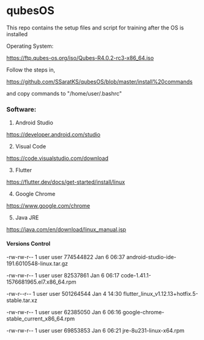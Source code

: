 # qubesOS

This repo contains the setup files and script for training after the OS is installed

Operating System:

https://ftp.qubes-os.org/iso/Qubes-R4.0.2-rc3-x86_64.iso

Follow the steps in, 

https://github.com/SSaratKS/qubesOS/blob/master/install%20commands 

and copy commands to "/home/user/.bashrc"

### Software:

1. Android Studio

https://developer.android.com/studio

2. Visual Code

https://code.visualstudio.com/download

3. Flutter

https://flutter.dev/docs/get-started/install/linux

4. Google Chrome

https://www.google.com/chrome

5. Java JRE

https://java.com/en/download/linux_manual.jsp

#### Versions Control

-rw-rw-r-- 1 user user 774544822 Jan  6 06:37 android-studio-ide-191.6010548-linux.tar.gz

-rw-rw-r-- 1 user user  82537861 Jan  6 06:17 code-1.41.1-1576681965.el7.x86_64.rpm

-rw-r--r-- 1 user user 501264544 Jan  4 14:30 flutter_linux_v1.12.13+hotfix.5-stable.tar.xz

-rw-rw-r-- 1 user user  62385050 Jan  6 06:16 google-chrome-stable_current_x86_64.rpm

-rw-rw-r-- 1 user user  69853853 Jan  6 06:21 jre-8u231-linux-x64.rpm
